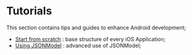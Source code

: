 # Tutorials
This section contains tips and guides to enhance Android development;

- [Start from scratch](https://github.com/FabrizioCaldarelli/iOS-Cookbook/blob/master/Topics/Tutorials/Start%20from%20scratch.md) : base structure of every iOS Application;
- [Using JSONModel](https://github.com/FabrizioCaldarelli/iOS-Cookbook/blob/master/Topics/Tutorials/Using%20JSONModel.md) : advanced use of JSONModel;
